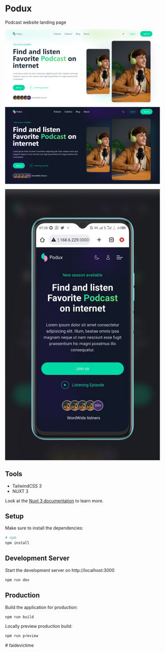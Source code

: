 # Podux

Podcast website landing page

![Podux light Theme](./public/screens/podux-light.png)
![Podux Dark Theme](./public/screens/podux-dark.png)

![Podux Mobile Dark Theme](public/screens/mobileViewDark.jpg)

## Tools

-   TailwindCSS 3
-   NUXT 3

Look at the [Nuxt 3 documentation](https://nuxt.com/docs/getting-started/introduction) to learn more.

## Setup
Make sure to install the dependencies:

```bash
# npm
npm install
```

## Development Server

Start the development server on http://localhost:3000

```bash
npm run dev
```

## Production

Build the application for production:

```bash
npm run build
```

Locally preview production build:

```bash
npm run preview
```
#   f a i d e v i c t i m e 
 
 